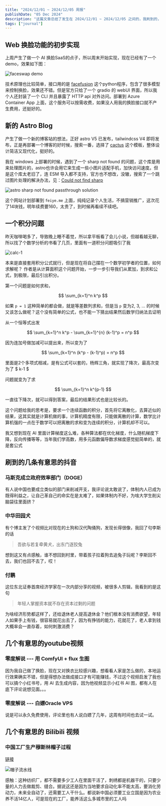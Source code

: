 ```yaml
---
title: "2024/12/01 ~ 2024/12/05 周报"
publishDate: "05 Dec 2024"
description: "这篇文章总结了发生在 2024/12/01 ~ 2024/12/05 之间的，我刷到的，感觉对自己有影响，感兴趣的新闻，附加了一些自己的评论"
tags: ["journal"]
---
```


## Web 换脸功能的初步实现

上周产生了做一个 AI 换脸SaaS的点子，所以周末开始实现，现在已经有了一个demo，效果如下图：

![faceswap demo](faceswap-1.png)

技术原理也比较简单，接口用的是 [facefusion](https://github.com/facefusion/facefusion) 这个python程序，包含了很多模型来控制换脸，效果还不错。但是官方只给了一个 gradio 的 webUI 界面，所以我个人还封装了一个 CLI 并且暴露了 HTTP api 对外访问。部署到 Azure Container App 上面，这个服务可以按需收费，如果没人用我的换脸接口就不产生费用，还挺好的。

## 新的 Astro Blog

产生了做一个新的博客站的想法，正好 astro V5 已发布，tailwindcss V4 即将发布，正是再部署一个博客的好时候，搜索一番，选择了 [cactus](https://github.com/chrismwilliams/astro-theme-cactus) 这个模板，整体设计简洁又现代化，挺好的。

我在 windows 上部署的时候，遇到了一个 sharp not found 的问题，这个库是用来处理图片的，astro也许会用它来生成一些小图片适配手机，加快访问速度。但是这个库太老旧了，连 ESM 导入都不支持，官方也不想改，没辙，搜索了一个跳过图片处理的解决办法，见：[Could not find sharp](https://docs.astro.build/en/reference/errors/missing-sharp/)

![astro sharp not found passthrough solution](astro-sharp-not-found.png)

这个网站计划部署到 `feiye.me` 上面，纯纯记录个人生活，不搞营销推广，这次花了14块钱，明年续费要160，太贵了，到时候再看续不续吧。

## 一个积分问题

昨天咖啡喝多了，导致晚上睡不着觉，所以拿平板看了会儿小说，但越看越无聊，所以找了个数学分析的书看了几页，里面有一道积分问题吸引了我

![calc-1](calc-1.png)

本来是直接套用积分公式就行，但是现在将自己摆在一个数学初学者的位置，如何求解呢？
作者是从计算面积这个问题开始，一步一步引导我们从累加，到求和公式，到极限，最后引出积分。

第一个问题是如何求和，

$$
\sum_{k=1}^n k^p
$$

如果 `p = 1` 这种简单的都会做，就是等差数列求和，但是当 `p` 变为2, 3, ... 的时候又该怎么做呢？这个没有简单的公式，也不能一下猜出结果然后数学归纳法去证明

从一个恒等式出发

$$
\sum_{k=1}^n k^p - \sum_{k=1}^{n} (k-1)^p = n^p
$$

因为连加号做加减可以提出来，所以变为了

$$
\sum_{k=1}^n (k^p - (k-1)^p) = n^p
$$

里面是2个多项式相减，是有公式可以套的，杨辉三角，就实现了降次，最高次变为了 $ k-1 $

问题就变为了求

$$
\sum_{k=1}^n k^{p-1}
$$

一直往下降次，就可以得到答案，最后的结果形式也是比较长的。

这个问题给我的思考是，要求一个连续函数的积分，首先将它离散化，去算近似的结果，这其实就是计算机做的事，计算机精度有限，只能做离散的计算，数学比计算机强的一点在于数学可以把离散的求和变为连续的积分，计算机却不可以。

我又想到现在 AI 里面计算梯度这么难，各种算法都在优化梯度，什么随机梯度下降，反向传播等等，当年我们学高数，用多元函数偏导数求梯度感觉挺简单的，就是套公式

## 刷到的几条有意思的抖音

### 马斯克成立政府效率部门（DOGE）

有人说中国也要成立类似的部门来削减开支，我评论说太敢说了，体制内人已成为既得利益之，让自己革自己的命实在是太难了，如果体制内不好，为啥大学生削尖脑袋往里面挤？

### 中华田园犬

有个博主发了个视频比对现在的土狗和汉代陶俑狗，发现长得很像，我回了句李斯的话

> 吾欲与若复牵黄犬，出东门逐狡兔

想到这又有点感触，谁不想回到村里，带着孩子拉着狗去追兔子玩呢？李斯回不去，我们也回不去了，哎！

### 付鹏

这位东北证券首席经济学家在一次内部分享的视频，被很多人剪辑，我看到的是这句

> 年轻人掌握资本就不存在资本过剩的问题

为啥经济形势都这样了，还给退休老人提高退休金？他们根本没有消费欲望，年轻人如果手上有钱，很容易就花出去了，因为有挣钱的能力，花就花了，老人拿到钱大概率会一直存着，如何刺激消费？


## 几个有意思的youtube视频

### 零度解说 --- 用 ComfyUI + flux 生图

因为我自己做了换脸，现在又对换衣比较感兴趣，想看看人家是怎么做的，本地运行效果确实不错，但是得想办法做成接口才有可能赚钱，不过这个视频启发了我也可以搞个小红书号，用 AI 去生成内容，因为他视频显示小红书 AI 图，都有人在底下评论说想见面。。。

### 零度解说 --- 白嫖Oracle VPS

说是可以永久免费使用，评论里也有人说白嫖了几年，这周有时间也去试一试。

## 几个有意思的 Bilibili 视频

### 中国工厂生产穆斯林帽子过程

[链接](https://www.bilibili.com/video/BV1RTzJY7EPu/?spm_id_from=333.1007.top_right_bar_window_history.content.click&vd_source=b006e936c76c138f12ddafe94e135085)

![帽子流水线](hat-factory-1.png)

感触：这种纺织厂，都不需要多少工人在里面干活了，刺绣都是机器干的，只要少量的人力去做裁剪、缝合。据说这还是因为当地要求自动化率不能太高，要消化劳动力，未来全自动了，还需要工人干什么。都说新中国必须要工业立国是因为农业养不活14亿人，可是现在的工厂，能养活这么多城市里的工人吗

